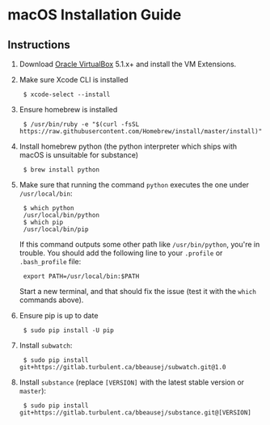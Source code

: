 # macOS Installation Guide

## Instructions

1. Download [Oracle VirtualBox](https://www.virtualbox.org/wiki/Downloads) 5.1.x+ and install the VM Extensions.

2. Make sure Xcode CLI is installed

        $ xcode-select --install

3. Ensure homebrew is installed

        $ /usr/bin/ruby -e "$(curl -fsSL https://raw.githubusercontent.com/Homebrew/install/master/install)"

4. Install homebrew python (the python interpreter which ships with macOS is unsuitable for substance)

        $ brew install python

5. Make sure that running the command `python` executes the one under `/usr/local/bin`:

        $ which python
        /usr/local/bin/python
        $ which pip
        /usr/local/bin/pip

   If this command outputs some other path like `/usr/bin/python`, you're in trouble. You should add the following line to your `.profile` or `.bash_profile` file:

        export PATH=/usr/local/bin:$PATH

   Start a new terminal, and that should fix the issue (test it with the `which` commands above).

6. Ensure pip is up to date

        $ sudo pip install -U pip

7. Install `subwatch`:

        $ sudo pip install git+https://gitlab.turbulent.ca/bbeausej/subwatch.git@1.0

8. Install `substance` (replace `[VERSION]` with the latest stable version or `master`):

        $ sudo pip install git+https://gitlab.turbulent.ca/bbeausej/substance.git@[VERSION]

